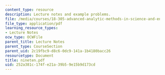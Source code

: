 ```yaml
---
content_type: resource
description: Lecture notes and example problems.
file: /media/courses/18-305-advanced-analytic-methods-in-science-and-engineering-fall-2004/252a381c174fe21a39b59e15b9d173cd_nineten.pdf
file_type: application/pdf
learning_resource_types:
- Lecture Notes
ocw_type: OCWFile
parent_title: Lecture Notes
parent_type: CourseSection
parent_uid: 2c19fbc9-d8c6-0dc9-141a-1b4180bacc26
resourcetype: Document
title: nineten.pdf
uid: 252a381c-174f-e21a-39b5-9e15b9d173cd
---
```

